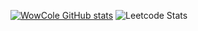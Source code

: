 
[![WowCole GitHub stats](https://github-readme-stats.vercel.app/api?username=WowCole&show_icons=true&theme=dark&locale=kr)](https://github.com/Wowcole/github-readme-stats)
![Leetcode Stats](https://leetcard.jacoblin.cool/WowCole?ext=contest)
